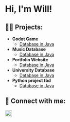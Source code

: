 <h1>Hi, I'm Will! <br/>

<h2>👨‍💻 Projects:</h2>

- <b>Godot Game</b>
  - [Database in Java](https://github.com/WillR1120/WillR1120/blob/main/University%20Database%20Code)
- <b>Music Database</b>
  - [Database in Java](https://github.com/WillR1120/WillR1120/blob/main/University%20Database%20Code)
- <b>Portfolio Website</b>
  - [Database in Java](https://github.com/WillR1120/WillR1120/blob/main/University%20Database%20Code)
- <b>University Database</b>
  - [Database in Java](https://github.com/WillR1120/WillR1120/blob/main/University%20Database%20Code)
- <b>Python project tbd</b>
  - [Database in Java](https://github.com/WillR1120/WillR1120/blob/main/University%20Database%20Code)
    
<h2> 🤳 Connect with me:</h2>


[<img align="left" alt="WillRodgers | LinkedIn" width="22px" src="https://cdn.jsdelivr.net/npm/simple-icons@v3/icons/linkedin.svg" />][linkedin]


[linkedin]: https://www.linkedin.com/in/william-rodgers-842081327/


